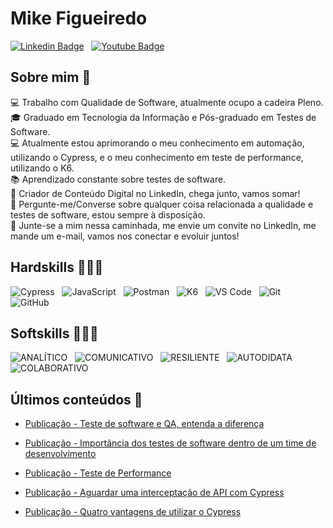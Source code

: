 # Mike Figueiredo

[![Linkedin Badge](https://img.shields.io/badge/Linkedin-0078d7.svg?style=for-the-badge&logo=linkedin&logoColor=white)](https://www.linkedin.com/in/mike-figueiredo/) &nbsp;
[![Youtube Badge](https://img.shields.io/badge/Youtube-FF0000.svg?style=for-the-badge&logo=youtube&logoColor=white)](https://www.youtube.com/@MiketechQA) &nbsp;
<!--[![Email](https://img.shields.io/badge/Email-0000CD?style=for-the-badge&logo=gmail&logoColor=white)](mikeefs@outlook.com) &nbsp;-->

## Sobre mim 🎯

💻 Trabalho com Qualidade de Software, atualmente ocupo a cadeira Pleno. \
🎓 Graduado em Tecnologia da Informação e Pós-graduado em Testes de Software. \
💻 Atualmente estou aprimorando o meu conhecimento em automação, utilizando o Cypress, e o meu conhecimento em teste de performance, utilizando o K6. \
📚 Aprendizado constante sobre testes de software. \
🎤 Criador de Conteúdo Digital no LinkedIn, chega junto, vamos somar! \
💬 Pergunte-me/Converse sobre qualquer coisa relacionada a qualidade e testes de software, estou sempre à disposição. \
🚀 Junte-se a mim nessa caminhada, me envie um convite no LinkedIn, me mande um e-mail, vamos nos conectar e evoluir juntos! 

## Hardskills 👩🏻‍💻

![Cypress](https://img.shields.io/badge/Cypress-17202C?style=for-the-badge&logo=cypress&logoColor=white) &nbsp;
![JavaScript](https://img.shields.io/badge/javascript-%23323330.svg?style=for-the-badge&logo=javascript&logoColor=%23F7DF1E) &nbsp;
![Postman](https://img.shields.io/badge/Postman-FF6C37?style=for-the-badge&logo=Postman&logoColor=white) &nbsp;
![K6](https://img.shields.io/badge/K6-darkblue?style=for-the-badge&logo=K6&logoColor=white) &nbsp;
![VS Code](https://img.shields.io/badge/VS%20Code-0078d7.svg?style=for-the-badge&logo=visual-studio-code&logoColor=white) &nbsp;
![Git](https://img.shields.io/badge/git-%23F05033.svg?style=for-the-badge&logo=git&logoColor=white) &nbsp;
![GitHub](https://img.shields.io/badge/github-%23121011.svg?style=for-the-badge&logo=github&logoColor=white) &nbsp;

## Softskills 👩🏻‍💻
![ANALÍTICO](https://img.shields.io/badge/ANALÍTICO-1572B6?style=for-the-badge&logoColor=white) &nbsp;
![COMUNICATIVO](https://img.shields.io/badge/COMUNICATIVO-E34F26?style=for-the-badge&logoColor=white) &nbsp;
![RESILIENTE](https://img.shields.io/badge/RESILIENTE-%23239120.svg?style=for-the-badge&logoColor=white) &nbsp;
![AUTODIDATA](https://img.shields.io/badge/-AUTODIDATA-purple?style=for-the-badge) &nbsp;
![COLABORATIVO](https://img.shields.io/badge/-COLABORATIVO-teal?style=for-the-badge) &nbsp;

## Últimos conteúdos 📕

- [Publicação - Teste de software e QA, entenda a diferença](https://www.linkedin.com/feed/update/urn:li:activity:7164989484428652544/)

- [Publicação - Importância dos testes de software dentro de um time de desenvolvimento](https://www.linkedin.com/posts/mike-figueiredo_ol%C3%A1-amigos-e-colegas-nesse-post-eu-gostaria-activity-7157026684578217984-m_1n?utm_source=share&utm_medium=member_desktop)

- [Publicação - Teste de Performance](https://www.linkedin.com/feed/update/urn:li:activity:7162820926269595649/)

- [Publicação - Aguardar uma interceptação de API com Cypress](https://www.linkedin.com/posts/mike-figueiredo_ol%C3%A1-amigos-e-colegas-vamos-falar-sobre-activity-7157706600659484673-3U4e?utm_source=share&utm_medium=member_desktop) 

- [Publicação - Quatro vantagens de utilizar o Cypress](https://www.linkedin.com/posts/mike-figueiredo_ol%C3%A1-amigos-e-colegas-o-post-trar%C3%A1-quatro-activity-7158439381488263168-JMaF?utm_source=share&utm_medium=member_desktop)

<!--
<br>

## Status ⭐
<a href="https://github.com/anuraghazra/github-readme-stats">
  <img align="center" width='40%' src="https://github-readme-stats.vercel.app/api?username=LarissaAzevedo&show_icons=true&theme=onedark" />
</a> &nbsp; 
<a href="https://github.com/anuraghazra/github-readme-stats">
  <img align="center" width='33.5%'  src="https://github-readme-stats.vercel.app/api/top-langs/?username=LarissaAzevedo&layout=compact&theme=onedark"/>  
</a>

<a href="https://app.daily.dev/lariazevedo"><img src="https://api.daily.dev/devcards/a6f433c8c780480ea3c3296f29cc1a73.png?r=pdw" width="400" alt="Larissa's Dev Card"/></a>
-->
